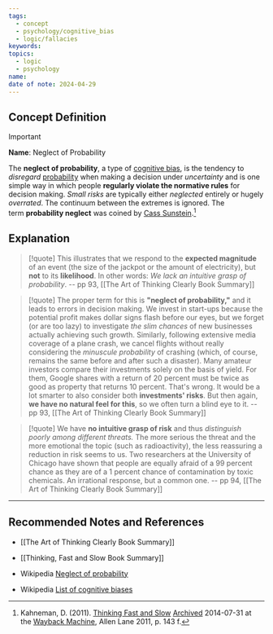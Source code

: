 ```yaml
---
tags:
  - concept
  - psychology/cognitive_bias
  - logic/fallacies
keywords: 
topics:
  - logic
  - psychology
name: 
date of note: 2024-04-29
---
```


## Concept Definition

>[!important]
>**Name**:  Neglect of Probability
>
>The **neglect of probability**, a type of [cognitive bias](https://en.wikipedia.org/wiki/Cognitive_bias "Cognitive bias"), is the tendency to *disregard* [probability](https://en.wikipedia.org/wiki/Probability "Probability") when making a decision under *uncertainty* and is one simple way in which people **regularly violate the normative rules** for decision making. *Small risks* are typically either *neglected* entirely or hugely *overrated*. The continuum between the extremes is ignored. The term **probability neglect** was coined by [Cass Sunstein](https://en.wikipedia.org/wiki/Cass_Sunstein "Cass Sunstein").[^1]



## Explanation

>[!quote]
>This illustrates that we respond to the **expected magnitude** of an event (the size of the jackpot or the amount of electricity), but **not** to its **likelihood**. In other words: *We lack an intuitive grasp of probability*.
>-- pp 93, [[The Art of Thinking Clearly Book Summary]]


>[!quote]
>The proper term for this is **"neglect of probability,"** and it leads to errors in decision making. We invest in start-ups because the potential profit makes dollar signs flash before our eyes, but we forget (or are too lazy) to investigate *the slim chances* of new businesses actually achieving such growth. Similarly, following extensive media coverage of a plane crash, we cancel flights without really considering the *minuscule probability* of crashing (which, of course, remains the same before and after such a disaster). Many amateur investors compare their investments solely on the basis of yield. For them, Google shares with a return of 20 percent must be twice as good as property that returns 10 percent. That's wrong. It would be a lot smarter to also consider both **investments' risks**. But then again, **we have no natural feel for this**, so we often turn a blind eye to it.
>-- pp 93, [[The Art of Thinking Clearly Book Summary]]


>[!quote]
>We have **no intuitive grasp of risk** and thus *distinguish poorly among different threats.* The more serious the threat and the more emotional the topic (such as radioactivity), the less reassuring a reduction in risk seems to us. Two researchers at the University of Chicago have shown that people are equally afraid of a 99 percent chance as they are of a 1 percent chance of contamination by toxic chemicals. An irrational response, but a common one.
>-- pp 94, [[The Art of Thinking Clearly Book Summary]]



-----------
##  Recommended Notes and References

- [[The Art of Thinking Clearly Book Summary]]
- [[Thinking, Fast and Slow Book Summary]]

- Wikipedia [Neglect of probability](https://en.wikipedia.org/wiki/Neglect_of_probability)
- Wikipedia [List of cognitive biases](https://en.wikipedia.org/wiki/List_of_cognitive_biases)

[^1]: Kahneman, D. (2011). [Thinking Fast and Slow](https://www.penguin.co.uk/nf/Book/BookDisplay/0,,9780141918921,00.html) [Archived](https://web.archive.org/web/20140731170932/http://www.penguin.co.uk/nf/Book/BookDisplay/0,,9780141918921,00.html) 2014-07-31 at the [Wayback Machine](https://en.wikipedia.org/wiki/Wayback_Machine "Wayback Machine"), Allen Lane 2011, p. 143 f.